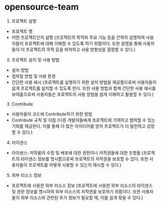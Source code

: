 # opensource-team

1. 프로젝트 설명
- 프로젝트 명
- 어떤 프로젝트인지 설명
(프로젝트의 목적와 주요 기능 등을 간략히 설명하여 사용자들이 프로젝트에 대해 이해할 수 있도록 하기 위함이다. 또한 설명을 통해 사용자들이 이 프로젝트의 목적 등을 파악하고 사용 방향성을 결정할 수 있다.)

2. 프로젝트 설치 및 사용 방법
- 설치 방법
- 컴파일 방법 및 사용 환경
- 간단한 사용 에시
(프로젝트를 실행하기 위한 설치 방법을 제공함으로써 사용자들이 쉽게 프로젝트를 설치할 수 있도록 한다. 또한 사용 방법과 함께 간단한 사용 예시를 보여줌으로써 사용자들은 프로젝트의 사용 방법을 쉽게 이해하고 활용할 수 있다.)

3. Contribute
- 사용자들이 코드에 Contribute하기 위한 방법
- Contribute 규칙 및 지침
(다른 개발자들에게 프로젝트에 기여하고 협력할 수 있는 기회를 제공한다. 이를 통해 더 많은 아이디어를 얻어 프로젝트가 더 발전하고 성장할 수 있다.)

4. 라이센스
- 라이센스: 저작물의 수정 및 배포에 대한 권한이나 저작권들에 대한 조항들
(프로젝트의 라이센스 정보를 명시함으로써 프로젝트의 저작권을 보호할 수 있다. 또한 사용자들이 프로젝트를 어떻게 사용할 수 있는지 제시할 수 있다.)

5. 외부 리소스 정보
- 프로젝트에 사용한 외부 리소스 정보
(프로젝트에 사용한 외부 리소스의 라이센스 및 권한 정보를 명시하여 외부 리소스의 저작권을 보호하기 위함이다. 또한 사용자들이 외부 리소스와 관련된 추가 정보가 필요할 때, 이를 쉽게 찾을 수 있다.)
